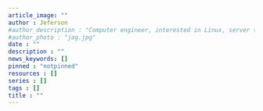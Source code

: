 ```yaml
---
article_image: ""
author : Jeferson
#author_description : "Computer engineer, interested in Linux, server technologies and eCommerce platforms, learning everyday."
#author_photo : "jag.jpg"
date : ""
description : ""
news_keywords: []
pinned : "notpinned"
resources : []
series : []
tags : []
title : ""
---
```


